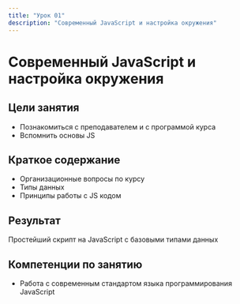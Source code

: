```yaml
---
title: "Урок 01"
description: "Современный JavaScript и настройка окружения"
---
```


# Современный JavaScript и настройка окружения

<!-- s -->

## Цели занятия

- Познакомиться с преподавателем и с программой курса
- Вспомнить основы JS

<!-- s -->

## Краткое содержание

- Организационные вопросы по курсу
- Типы данных
- Принципы работы с JS кодом

<!-- s -->

## Результат

Простейший скрипт на JavaScript с базовыми типами данных

<!-- s -->

## Компетенции по занятию

- Работа с современным стандартом языка программирования JavaScript
